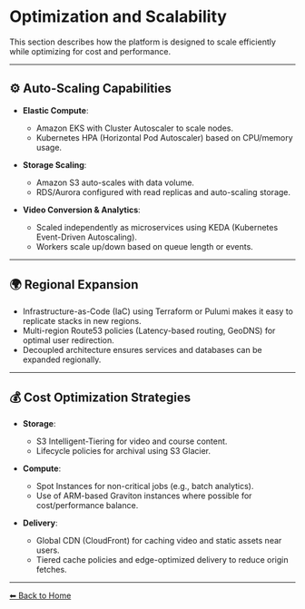 # Optimization and Scalability

This section describes how the platform is designed to scale efficiently while optimizing for cost and performance.

---

## ⚙️ Auto-Scaling Capabilities

- **Elastic Compute**:
  - Amazon EKS with Cluster Autoscaler to scale nodes.
  - Kubernetes HPA (Horizontal Pod Autoscaler) based on CPU/memory usage.

- **Storage Scaling**:
  - Amazon S3 auto-scales with data volume.
  - RDS/Aurora configured with read replicas and auto-scaling storage.

- **Video Conversion & Analytics**:
  - Scaled independently as microservices using KEDA (Kubernetes Event-Driven Autoscaling).
  - Workers scale up/down based on queue length or events.

---

## 🌍 Regional Expansion

- Infrastructure-as-Code (IaC) using Terraform or Pulumi makes it easy to replicate stacks in new regions.
- Multi-region Route53 policies (Latency-based routing, GeoDNS) for optimal user redirection.
- Decoupled architecture ensures services and databases can be expanded regionally.

---

## 💰 Cost Optimization Strategies

- **Storage**:
  - S3 Intelligent-Tiering for video and course content.
  - Lifecycle policies for archival using S3 Glacier.

- **Compute**:
  - Spot Instances for non-critical jobs (e.g., batch analytics).
  - Use of ARM-based Graviton instances where possible for cost/performance balance.

- **Delivery**:
  - Global CDN (CloudFront) for caching video and static assets near users.
  - Tiered cache policies and edge-optimized delivery to reduce origin fetches.

---

[⬅ Back to Home](index.md)